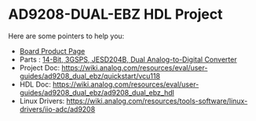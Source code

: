 # AD9208-DUAL-EBZ HDL Project

Here are some pointers to help you:
  * [Board Product Page](https://www.analog.com/eval-ad9208)
  * Parts : [14-Bit, 3GSPS, JESD204B, Dual Analog-to-Digital Converter](https://www.analog.com/ad9208)
  * Project Doc: https://wiki.analog.com/resources/eval/user-guides/ad9208_dual_ebz/quickstart/vcu118
  * HDL Doc: https://wiki.analog.com/resources/eval/user-guides/ad9208_dual_ebz/ad9208_dual_ebz_hdl
  * Linux Drivers: https://wiki.analog.com/resources/tools-software/linux-drivers/iio-adc/ad9208
